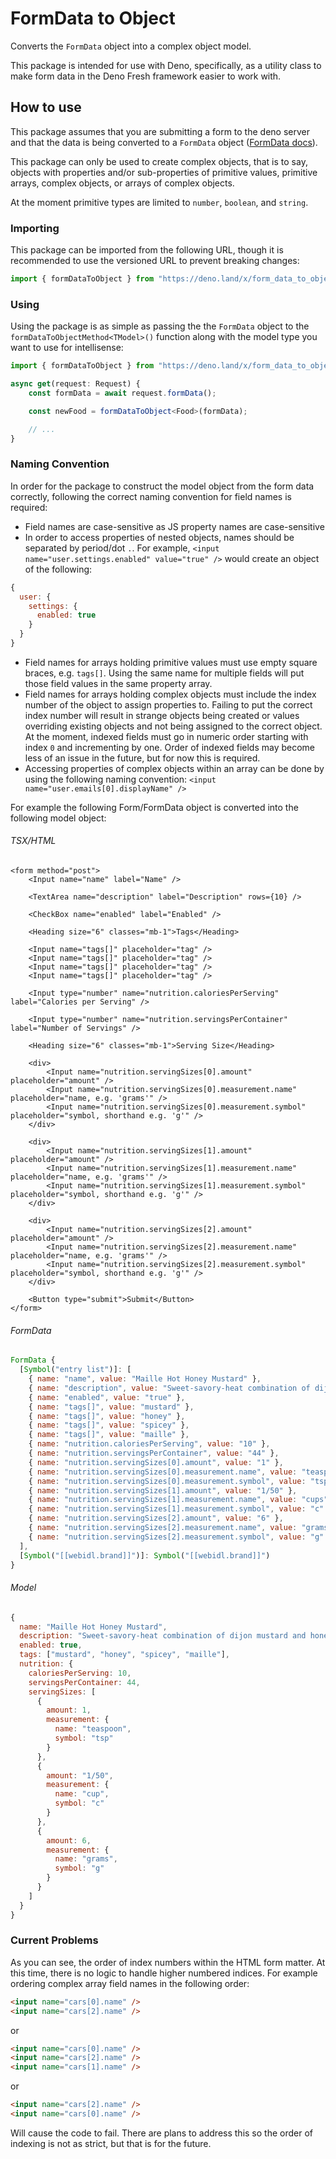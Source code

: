 # FormData to Object

Converts the `FormData` object into a complex object model.

This package is intended for use with Deno, specifically, as a utility class to make form data in the Deno Fresh framework easier to work with.

## How to use

This package assumes that you are submitting a form to the deno server and that the data is being converted to a `FormData` object ([FormData docs](https://developer.mozilla.org/en-US/docs/Web/API/FormData)).

This package can only be used to create complex objects, that is to say, objects with properties and/or sub-properties of primitive values, primitive arrays, complex objects, or arrays of complex objects.

At the moment primitive types are limited to `number`, `boolean`, and `string`.

### Importing

This package can be imported from the following URL, though it is recommended to use the versioned URL to prevent breaking changes:

```ts
import { formDataToObject } from "https://deno.land/x/form_data_to_object/mod.ts";
```

### Using

Using the package is as simple as passing the the `FormData` object to the `formDataToObjectMethod<TModel>()` function along with the model type you want to use for intellisense:

```ts
import { formDataToObject } from "https://deno.land/x/form_data_to_object/mod.ts";

async get(request: Request) {
    const formData = await request.formData();

    const newFood = formDataToObject<Food>(formData);

    // ...
}
```

### Naming Convention

In order for the package to construct the model object from the form data correctly, following the correct naming convention for field names is required:

* Field names are case-sensitive as JS property names are case-sensitive
* In order to access properties of nested objects, names should be separated by period/dot `.`. For example, `<input name="user.settings.enabled" value="true" />` would create an object of the following:

```js
{
  user: {
    settings: {
      enabled: true
    }
  }
}
```

* Field names for arrays holding primitive values must use empty square braces, e.g. `tags[]`. Using the same name for multiple fields will put those field values in the same property array.
* Field names for arrays holding complex objects must include the index number of the object to assign properties to. Failing to put the correct index number will result in strange objects being created or values overriding existing objects and not being assigned to the correct object. At the moment, indexed fields must go in numeric order starting with index `0` and incrementing by one. Order of indexed fields may become less of an issue in the future, but for now this is required.
* Accessing properties of complex objects within an array can be done by using the following naming convention: `<input name="user.emails[0].displayName" />`

For example the following Form/FormData object is converted into the following model object:

###### TSX/HTML

```tsx
<form method="post">
    <Input name="name" label="Name" />

    <TextArea name="description" label="Description" rows={10} />

    <CheckBox name="enabled" label="Enabled" />

    <Heading size="6" classes="mb-1">Tags</Heading>

    <Input name="tags[]" placeholder="tag" />
    <Input name="tags[]" placeholder="tag" />
    <Input name="tags[]" placeholder="tag" />
    <Input name="tags[]" placeholder="tag" />

    <Input type="number" name="nutrition.caloriesPerServing" label="Calories per Serving" />

    <Input type="number" name="nutrition.servingsPerContainer" label="Number of Servings" />

    <Heading size="6" classes="mb-1">Serving Size</Heading>

    <div>
        <Input name="nutrition.servingSizes[0].amount" placeholder="amount" />
        <Input name="nutrition.servingSizes[0].measurement.name" placeholder="name, e.g. 'grams'" />
        <Input name="nutrition.servingSizes[0].measurement.symbol" placeholder="symbol, shorthand e.g. 'g'" />
    </div>

    <div>
        <Input name="nutrition.servingSizes[1].amount" placeholder="amount" />
        <Input name="nutrition.servingSizes[1].measurement.name" placeholder="name, e.g. 'grams'" />
        <Input name="nutrition.servingSizes[1].measurement.symbol" placeholder="symbol, shorthand e.g. 'g'" />
    </div>

    <div>
        <Input name="nutrition.servingSizes[2].amount" placeholder="amount" />
        <Input name="nutrition.servingSizes[2].measurement.name" placeholder="name, e.g. 'grams'" />
        <Input name="nutrition.servingSizes[2].measurement.symbol" placeholder="symbol, shorthand e.g. 'g'" />
    </div>

    <Button type="submit">Submit</Button>
</form>
```

###### FormData

```js
FormData {
  [Symbol("entry list")]: [
    { name: "name", value: "Maille Hot Honey Mustard" },
    { name: "description", value: "Sweet-savory-heat combination of dijon mustard and honey infused with chili peppers" },
    { name: "enabled", value: "true" },
    { name: "tags[]", value: "mustard" },
    { name: "tags[]", value: "honey" },
    { name: "tags[]", value: "spicey" },
    { name: "tags[]", value: "maille" },
    { name: "nutrition.caloriesPerServing", value: "10" },
    { name: "nutrition.servingsPerContainer", value: "44" },
    { name: "nutrition.servingSizes[0].amount", value: "1" },
    { name: "nutrition.servingSizes[0].measurement.name", value: "teaspoon" },
    { name: "nutrition.servingSizes[0].measurement.symbol", value: "tsp" },
    { name: "nutrition.servingSizes[1].amount", value: "1/50" },
    { name: "nutrition.servingSizes[1].measurement.name", value: "cups" },
    { name: "nutrition.servingSizes[1].measurement.symbol", value: "c" },
    { name: "nutrition.servingSizes[2].amount", value: "6" },
    { name: "nutrition.servingSizes[2].measurement.name", value: "grams" },
    { name: "nutrition.servingSizes[2].measurement.symbol", value: "g" }
  ],
  [Symbol("[[webidl.brand]]")]: Symbol("[[webidl.brand]]")
}

```

###### Model

```js
{
  name: "Maille Hot Honey Mustard",
  description: "Sweet-savory-heat combination of dijon mustard and honey infused with chili peppers",
  enabled: true,
  tags: ["mustard", "honey", "spicey", "maille"],
  nutrition: {
    caloriesPerServing: 10,
    servingsPerContainer: 44,
    servingSizes: [
      {
        amount: 1,
        measurement: {
          name: "teaspoon",
          symbol: "tsp"
        }
      },
      {
        amount: "1/50",
        measurement: {
          name: "cup",
          symbol: "c"
        }
      },
      {
        amount: 6,
        measurement: {
          name: "grams",
          symbol: "g"
        }
      }
    ]
  }
}
```

### Current Problems

As you can see, the order of index numbers within the HTML form matter. At this time, there is no logic to handle higher numbered indices. For example ordering complex array field names in the following order:

```html
<input name="cars[0].name" />
<input name="cars[2].name" />
```

or

```html
<input name="cars[0].name" />
<input name="cars[2].name" />
<input name="cars[1].name" />
```

or

```html
<input name="cars[2].name" />
<input name="cars[0].name" />
```

Will cause the code to fail. There are plans to address this so the order of indexing is not as strict, but that is for the future.
